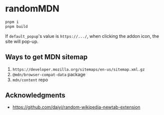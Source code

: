 # randomMDN

```bash
pnpm i
pnpm build
```

If `default_popup`'s value is `https://.../`, when clicking the addon icon, the site will pop-up.

## Ways to get MDN sitemap

1. `https://developer.mozilla.org/sitemaps/en-us/sitemap.xml.gz`
2. `@mdn/browser-compat-data` package
3. `mdn/content` repo

## Acknowledgments

- https://github.com/daiyi/random-wikipedia-newtab-extension
